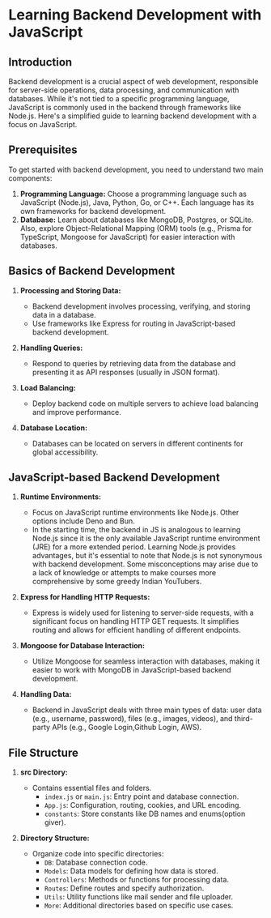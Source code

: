 # Learning Backend Development with JavaScript

## Introduction
Backend development is a crucial aspect of web development, responsible for server-side operations, data processing, and communication with databases. While it's not tied to a specific programming language, JavaScript is commonly used in the backend through frameworks like Node.js. Here's a simplified guide to learning backend development with a focus on JavaScript.

## Prerequisites
To get started with backend development, you need to understand two main components:
1. **Programming Language:** Choose a programming language such as JavaScript (Node.js), Java, Python, Go, or C++. Each language has its own frameworks for backend development.
2. **Database:** Learn about databases like MongoDB, Postgres, or SQLite. Also, explore Object-Relational Mapping (ORM) tools (e.g., Prisma for TypeScript, Mongoose for JavaScript) for easier interaction with databases.

## Basics of Backend Development
1. **Processing and Storing Data:**
   - Backend development involves processing, verifying, and storing data in a database.
   - Use frameworks like Express for routing in JavaScript-based backend development.

2. **Handling Queries:**
   - Respond to queries by retrieving data from the database and presenting it as API responses (usually in JSON format).

3. **Load Balancing:**
   - Deploy backend code on multiple servers to achieve load balancing and improve performance.

4. **Database Location:**
   - Databases can be located on servers in different continents for global accessibility.

## JavaScript-based Backend Development
1. **Runtime Environments:**
   - Focus on JavaScript runtime environments like Node.js. Other options include Deno and Bun.
   - In the starting time, the backend in JS is analogous to learning Node.js since it is the only available JavaScript runtime environment (JRE) for a more extended period. Learning Node.js provides advantages, but it's essential to note that Node.js is not synonymous with backend development. Some misconceptions may arise due to a lack of knowledge or attempts to make courses more comprehensive by some greedy Indian YouTubers.


2. **Express for Handling HTTP Requests:**
   - Express is widely used for listening to server-side requests, with a significant focus on handling HTTP GET requests. It simplifies routing and allows for efficient handling of different endpoints.

3. **Mongoose for Database Interaction:**
   - Utilize Mongoose for seamless interaction with databases, making it easier to work with MongoDB in JavaScript-based backend development.

4. **Handling Data:**
   - Backend in JavaScript deals with three main types of data: user data (e.g., username, password), files (e.g., images, videos), and third-party APIs (e.g., Google Login,Github Login, AWS).

## File Structure
1. **src Directory:**
   - Contains essential files and folders.
     - `index.js` or `main.js`: Entry point and database connection.
     - `App.js`: Configuration, routing, cookies, and URL encoding.
     - `constants`: Store constants like DB names and enums(option giver).

2. **Directory Structure:**
   - Organize code into specific directories:
     - `DB`: Database connection code.
     - `Models`: Data models for defining how data is stored.
     - `Controllers`: Methods or functions for processing data.
     - `Routes`: Define routes and specify authorization.
     - `Utils`: Utility functions like mail sender and file uploader.
     - `More`: Additional directories based on specific use cases.

